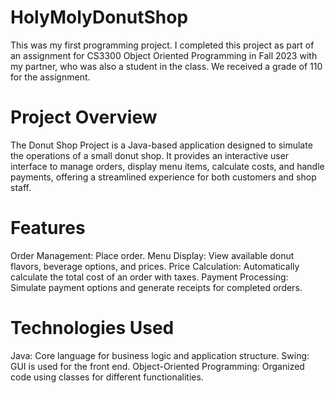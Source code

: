 # HolyMolyDonutShop
This was my first programming project. I completed this project as part of an assignment for CS3300 Object Oriented Programming in Fall 2023 with my partner, who was also a student in the class. We received a grade of 110 for the assignment. 

# Project Overview
The Donut Shop Project is a Java-based application designed to simulate the operations of a small donut shop. It provides an interactive user interface to manage orders, display menu items, calculate costs, and handle payments, offering a streamlined experience for both customers and shop staff.

# Features
Order Management: Place order.
Menu Display: View available donut flavors, beverage options, and prices.
Price Calculation: Automatically calculate the total cost of an order with taxes.
Payment Processing: Simulate payment options and generate receipts for completed orders.

# Technologies Used
Java: Core language for business logic and application structure.
Swing: GUI is used for the front end.
Object-Oriented Programming: Organized code using classes for different functionalities.
